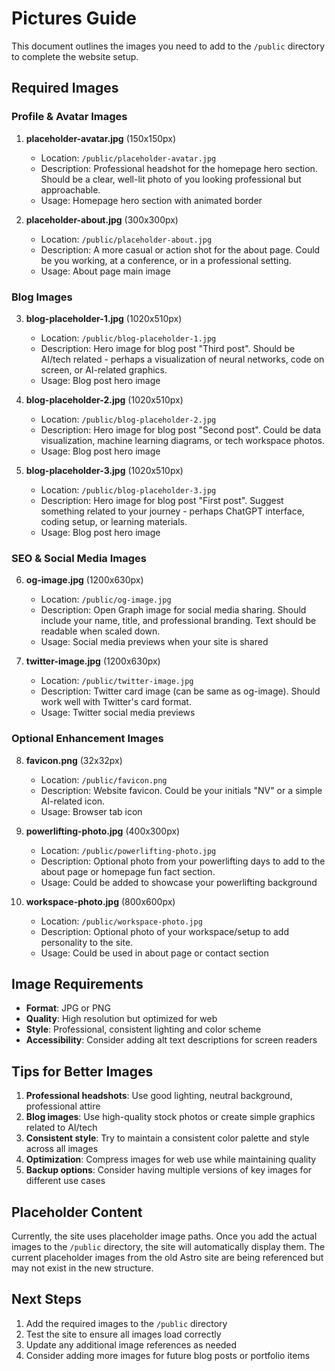 # Pictures Guide

This document outlines the images you need to add to the `/public` directory to complete the website setup.

## Required Images

### Profile & Avatar Images

1. **placeholder-avatar.jpg** (150x150px)
   - Location: `/public/placeholder-avatar.jpg`
   - Description: Professional headshot for the homepage hero section. Should be a clear, well-lit photo of you looking professional but approachable.
   - Usage: Homepage hero section with animated border

2. **placeholder-about.jpg** (300x300px)
   - Location: `/public/placeholder-about.jpg`
   - Description: A more casual or action shot for the about page. Could be you working, at a conference, or in a professional setting.
   - Usage: About page main image

### Blog Images

3. **blog-placeholder-1.jpg** (1020x510px)
   - Location: `/public/blog-placeholder-1.jpg`
   - Description: Hero image for blog post "Third post". Should be AI/tech related - perhaps a visualization of neural networks, code on screen, or AI-related graphics.
   - Usage: Blog post hero image

4. **blog-placeholder-2.jpg** (1020x510px)
   - Location: `/public/blog-placeholder-2.jpg`
   - Description: Hero image for blog post "Second post". Could be data visualization, machine learning diagrams, or tech workspace photos.
   - Usage: Blog post hero image

5. **blog-placeholder-3.jpg** (1020x510px)
   - Location: `/public/blog-placeholder-3.jpg`
   - Description: Hero image for blog post "First post". Suggest something related to your journey - perhaps ChatGPT interface, coding setup, or learning materials.
   - Usage: Blog post hero image

### SEO & Social Media Images

6. **og-image.jpg** (1200x630px)
   - Location: `/public/og-image.jpg`
   - Description: Open Graph image for social media sharing. Should include your name, title, and professional branding. Text should be readable when scaled down.
   - Usage: Social media previews when your site is shared

7. **twitter-image.jpg** (1200x630px)
   - Location: `/public/twitter-image.jpg`
   - Description: Twitter card image (can be same as og-image). Should work well with Twitter's card format.
   - Usage: Twitter social media previews

### Optional Enhancement Images

8. **favicon.png** (32x32px)
   - Location: `/public/favicon.png`
   - Description: Website favicon. Could be your initials "NV" or a simple AI-related icon.
   - Usage: Browser tab icon

9. **powerlifting-photo.jpg** (400x300px)
   - Location: `/public/powerlifting-photo.jpg`
   - Description: Optional photo from your powerlifting days to add to the about page or homepage fun fact section.
   - Usage: Could be added to showcase your powerlifting background

10. **workspace-photo.jpg** (800x600px)
    - Location: `/public/workspace-photo.jpg`
    - Description: Optional photo of your workspace/setup to add personality to the site.
    - Usage: Could be used in about page or contact section

## Image Requirements

- **Format**: JPG or PNG
- **Quality**: High resolution but optimized for web
- **Style**: Professional, consistent lighting and color scheme
- **Accessibility**: Consider adding alt text descriptions for screen readers

## Tips for Better Images

1. **Professional headshots**: Use good lighting, neutral background, professional attire
2. **Blog images**: Use high-quality stock photos or create simple graphics related to AI/tech
3. **Consistent style**: Try to maintain a consistent color palette and style across all images
4. **Optimization**: Compress images for web use while maintaining quality
5. **Backup options**: Consider having multiple versions of key images for different use cases

## Placeholder Content

Currently, the site uses placeholder image paths. Once you add the actual images to the `/public` directory, the site will automatically display them. The current placeholder images from the old Astro site are being referenced but may not exist in the new structure.

## Next Steps

1. Add the required images to the `/public` directory
2. Test the site to ensure all images load correctly
3. Update any additional image references as needed
4. Consider adding more images for future blog posts or portfolio items